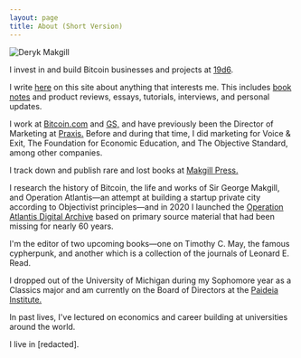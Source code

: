 ```yaml
---
layout: page
title: About (Short Version)
---
```


![Deryk Makgill](http://derykmakgill.com/josh/assets/deryk-finland.jpg)

I invest in and build Bitcoin businesses and projects at [19d6](https://19d6.ch).

I write [here](/archive) on this site about anything that interests me. This includes [book notes](/notes) and product reviews, essays, tutorials, interviews, and personal updates.

I work at [Bitcoin.com](https://bitcoin.com) and [GS,](/glockstore) and have previously been the Director of Marketing at [Praxis.](/praxis) Before and during that time, I did marketing for Voice & Exit, The Foundation for Economic Education, and The Objective Standard, among other companies.

I track down and publish rare and lost books at [Makgill Press.](https://press.makgill.ch)

I research the history of Bitcoin, the life and works of Sir George Makgill, and Operation Atlantis—an attempt at building a startup private city according to Objectivist principles—and in 2020 I launched the [Operation Atlantis Digital Archive](https://operationatlantis.ch) based on primary source material that had been missing for nearly 60 years.

I'm the editor of two upcoming books—one on Timothy C. May, the famous cypherpunk, and another which is a collection of the journals of Leonard E. Read.

I dropped out of the University of Michigan during my Sophomore year as a Classics major and am currently on the Board of Directors at the [Paideia Institute.](https://www.paideiainstitute.org/)

In past lives, I've lectured on economics and career building at universities around the world.

I live in [redacted].

